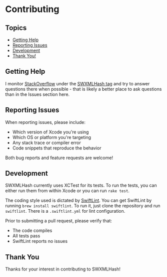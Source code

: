 # Contributing

## Topics

* [Getting Help](#getting-help)
* [Reporting Issues](#reporting-issues)
* [Development](#development)
* [Thank You!](#thank-you)

## Getting Help

I monitor [StackOverflow](http://stackoverflow.com) under the [SWXMLHash tag](http://stackoverflow.com/questions/tagged/swxmlhash) and try to answer questions there when possible - that is likely a better place to ask questions than in the Issues section here.

## Reporting Issues

When reporting issues, please include:

* Which version of Xcode you're using
* Which OS or platform you're targeting
* Any stack trace or compiler error
* Code snippets that reproduce the behavior

Both bug reports and feature requests are welcome!

## Development

SWXMLHash currently uses XCTest for its tests. To run the tests, you can either run them from within Xcode or you can run `rake test`.

The coding style used is dictated by [SwiftLint](https://github.com/realm/SwiftLint). You can get SwiftLint by running `brew install swiftlint`. To run it, just clone the repository and run `swiftlint`. There is a `.swiftlint.yml` for lint configuration.

Prior to submitting a pull request, please verify that:

* The code compiles
* All tests pass
* SwiftLint reports no issues

## Thank You

Thanks for your interest in contributing to SWXMLHash!
